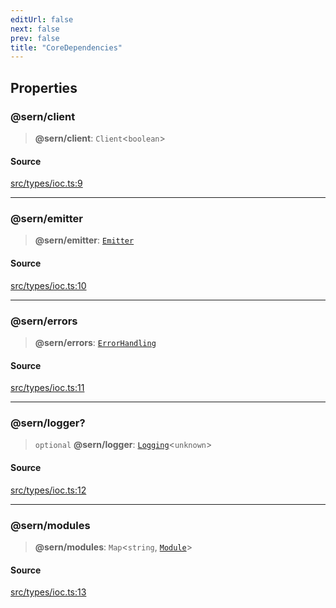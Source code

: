 ```yaml
---
editUrl: false
next: false
prev: false
title: "CoreDependencies"
---
```


## Properties

### @sern/client

> **@sern/client**: `Client`\<`boolean`\>

#### Source

[src/types/ioc.ts:9](https://github.com/sern-handler/handler/blob/222ecd9b61ad0b94830a2a9444118f01e1b7d6cd/src/types/ioc.ts#L9)

***

### @sern/emitter

> **@sern/emitter**: [`Emitter`](/v4/api/interfaces/emitter/)

#### Source

[src/types/ioc.ts:10](https://github.com/sern-handler/handler/blob/222ecd9b61ad0b94830a2a9444118f01e1b7d6cd/src/types/ioc.ts#L10)

***

### @sern/errors

> **@sern/errors**: [`ErrorHandling`](/v4/api/interfaces/errorhandling/)

#### Source

[src/types/ioc.ts:11](https://github.com/sern-handler/handler/blob/222ecd9b61ad0b94830a2a9444118f01e1b7d6cd/src/types/ioc.ts#L11)

***

### @sern/logger?

> `optional` **@sern/logger**: [`Logging`](/v4/api/interfaces/logging/)\<`unknown`\>

#### Source

[src/types/ioc.ts:12](https://github.com/sern-handler/handler/blob/222ecd9b61ad0b94830a2a9444118f01e1b7d6cd/src/types/ioc.ts#L12)

***

### @sern/modules

> **@sern/modules**: `Map`\<`string`, [`Module`](/v4/api/interfaces/module/)\>

#### Source

[src/types/ioc.ts:13](https://github.com/sern-handler/handler/blob/222ecd9b61ad0b94830a2a9444118f01e1b7d6cd/src/types/ioc.ts#L13)
